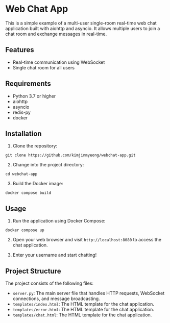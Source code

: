 # Web Chat App

This is a simple example of a multi-user single-room real-time web chat application built with aiohttp and asyncio. It allows multiple users to join a chat room and exchange messages in real-time.

## Features

- Real-time communication using WebSocket
- Single chat room for all users

## Requirements

- Python 3.7 or higher
- aiohttp
- asyncio
- redis-py
- docker

## Installation

1. Clone the repository:

```shell
git clone https://github.com/kimjinmyeong/webchat-app.git
```

2. Change into the project directory:

```shell
cd webchat-app
```

3. Build the Docker image:

```shell
docker compose build
```

## Usage

1. Run the application using Docker Compose:

```shell
docker compose up
```

2. Open your web browser and visit `http://localhost:8080` to access the chat application.

3. Enter your username and start chatting!

## Project Structure

The project consists of the following files:

- `server.py`: The main server file that handles HTTP requests, WebSocket connections, and message broadcasting.
- `templates/index.html`: The HTML template for the chat application.
- `templates/error.html`: The HTML template for the chat application.
- `templates/chat.html`: The HTML template for the chat application.

